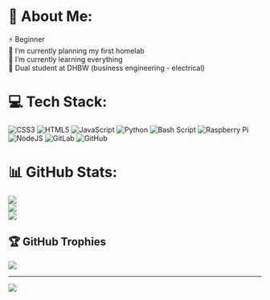 # 💫 About Me:
⚡ Beginner<br>🔭 I’m currently planning my first homelab<br>🌱 I’m currently learning everything<br>📖 Dual student at DHBW (business engineering - electrical)


# 💻 Tech Stack:
![CSS3](https://img.shields.io/badge/css3-%231572B6.svg?style=for-the-badge&logo=css3&logoColor=white) ![HTML5](https://img.shields.io/badge/html5-%23E34F26.svg?style=for-the-badge&logo=html5&logoColor=white) ![JavaScript](https://img.shields.io/badge/javascript-%23323330.svg?style=for-the-badge&logo=javascript&logoColor=%23F7DF1E) ![Python](https://img.shields.io/badge/python-3670A0?style=for-the-badge&logo=python&logoColor=ffdd54) ![Bash Script](https://img.shields.io/badge/bash_script-%23121011.svg?style=for-the-badge&logo=gnu-bash&logoColor=white) ![Raspberry Pi](https://img.shields.io/badge/-Raspberry_Pi-C51A4A?style=for-the-badge&logo=Raspberry-Pi) ![NodeJS](https://img.shields.io/badge/node.js-6DA55F?style=for-the-badge&logo=node.js&logoColor=white) ![GitLab](https://img.shields.io/badge/gitlab-%23181717.svg?style=for-the-badge&logo=gitlab&logoColor=white) ![GitHub](https://img.shields.io/badge/github-%23121011.svg?style=for-the-badge&logo=github&logoColor=white)
# 📊 GitHub Stats:
![](https://github-readme-stats.vercel.app/api?username=PantherComic&theme=dark&hide_border=false&include_all_commits=false&count_private=false)<br/>
![](https://github-readme-streak-stats.herokuapp.com/?user=PantherComic&theme=dark&hide_border=false)<br/>
![](https://github-readme-stats.vercel.app/api/top-langs/?username=PantherComic&theme=dark&hide_border=false&include_all_commits=false&count_private=false&layout=compact)

## 🏆 GitHub Trophies
![](https://github-profile-trophy.vercel.app/?username=PantherComic&theme=radical&no-frame=false&no-bg=true&margin-w=4)

---
[![](https://visitcount.itsvg.in/api?id=PantherComic&icon=0&color=0)](https://visitcount.itsvg.in)

<!-- Proudly created with GPRM ( https://gprm.itsvg.in ) -->
<!---
PantherComic/PantherComic is a ✨ special ✨ repository because its `README.md` (this file) appears on your GitHub profile.
You can click the Preview link to take a look at your changes.
--->
